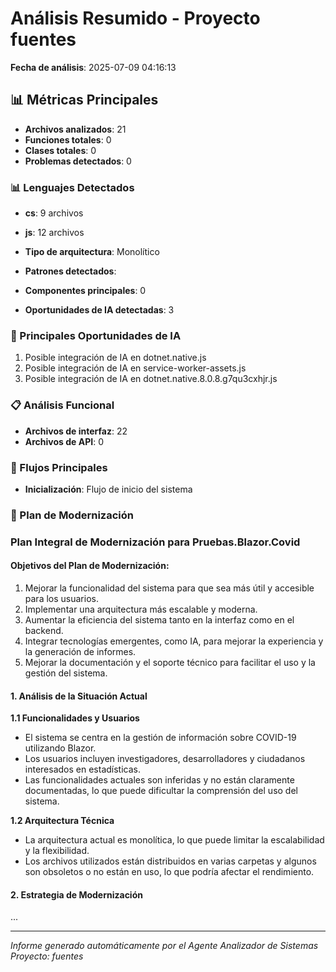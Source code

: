 # Análisis Resumido - Proyecto fuentes

**Fecha de análisis**: 2025-07-09 04:16:13

## 📊 Métricas Principales

- **Archivos analizados**: 21
- **Funciones totales**: 0
- **Clases totales**: 0
- **Problemas detectados**: 0

### 📊 Lenguajes Detectados

- **cs**: 9 archivos
- **js**: 12 archivos

- **Tipo de arquitectura**: Monolítico
- **Patrones detectados**: 
- **Componentes principales**: 0

- **Oportunidades de IA detectadas**: 3

### 🤖 Principales Oportunidades de IA

1. Posible integración de IA en dotnet.native.js
2. Posible integración de IA en service-worker-assets.js
3. Posible integración de IA en dotnet.native.8.0.8.g7qu3cxhjr.js

### 📋 Análisis Funcional

- **Archivos de interfaz**: 22
- **Archivos de API**: 0

### 🔄 Flujos Principales

- **Inicialización**: Flujo de inicio del sistema

### 🚀 Plan de Modernización

### Plan Integral de Modernización para **Pruebas.Blazor.Covid**

#### Objetivos del Plan de Modernización:
1. Mejorar la funcionalidad del sistema para que sea más útil y accesible para los usuarios.
2. Implementar una arquitectura más escalable y moderna.
3. Aumentar la eficiencia del sistema tanto en la interfaz como en el backend.
4. Integrar tecnologías emergentes, como IA, para mejorar la experiencia y la generación de informes.
5. Mejorar la documentación y el soporte técnico para facilitar el uso y la gestión del sistema.

#### 1. Análisis de la Situación Actual
**1.1 Funcionalidades y Usuarios**
- El sistema se centra en la gestión de información sobre COVID-19 utilizando Blazor.
- Los usuarios incluyen investigadores, desarrolladores y ciudadanos interesados en estadísticas.
- Las funcionalidades actuales son inferidas y no están claramente documentadas, lo que puede dificultar la comprensión del uso del sistema.

**1.2 Arquitectura Técnica**
- La arquitectura actual es monolítica, lo que puede limitar la escalabilidad y la flexibilidad.
- Los archivos utilizados están distribuidos en varias carpetas y algunos son obsoletos o no están en uso, lo que podría afectar el rendimiento.

#### 2. Estrategia de Modernización
...

---
*Informe generado automáticamente por el Agente Analizador de Sistemas*
*Proyecto: fuentes*
